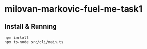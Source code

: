 # milovan-markovic-fuel-me-task1

## Install & Running
```bash
npm install
npx ts-node src/cli/main.ts